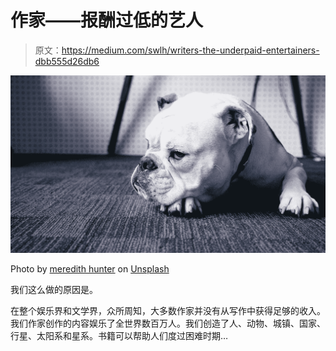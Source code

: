 # 作家——报酬过低的艺人

> 原文：<https://medium.com/swlh/writers-the-underpaid-entertainers-dbb555d26db6>

![](img/f0a11f363c8595cf4232a6aa5a0fd0e6.png)

Photo by [meredith hunter](https://unsplash.com/@mere_hunter?utm_source=unsplash&utm_medium=referral&utm_content=creditCopyText) on [Unsplash](https://unsplash.com/search/photos/grumpy?utm_source=unsplash&utm_medium=referral&utm_content=creditCopyText)

我们这么做的原因是。

在整个娱乐界和文学界，众所周知，大多数作家并没有从写作中获得足够的收入。我们作家创作的内容娱乐了全世界数百万人。我们创造了人、动物、城镇、国家、行星、太阳系和星系。书籍可以帮助人们度过困难时期…